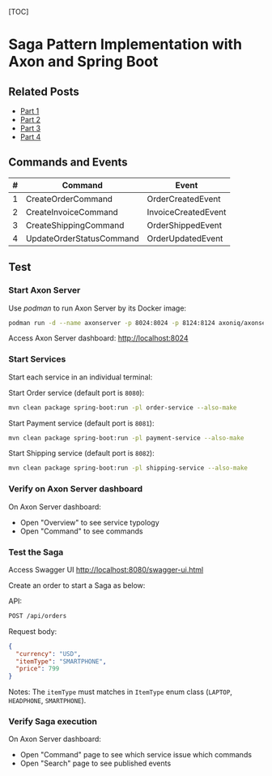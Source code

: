 [TOC]

# Saga Pattern Implementation with Axon and Spring Boot



## Related Posts

- [Part 1](https://progressivecoder.com/saga-pattern-implementation-with-axon-and-spring-boot-part-1/)
- [Part 2](https://progressivecoder.com/saga-pattern-implementation-axon-spring-boot-part-2/)
- [Part 3](https://progressivecoder.com/saga-pattern-implementation-axon-spring-boot-part-3/)
- [Part 4](https://progressivecoder.com/saga-pattern-implementation-with-axon-and-spring-boot-part-4/)



## Commands and Events

| #    | Command                  | Event               |
| ---- | ------------------------ | ------------------- |
| 1    | CreateOrderCommand       | OrderCreatedEvent   |
| 2    | CreateInvoiceCommand     | InvoiceCreatedEvent |
| 3    | CreateShippingCommand    | OrderShippedEvent   |
| 4    | UpdateOrderStatusCommand | OrderUpdatedEvent   |



## Test

### Start Axon Server

Use *podman* to run Axon Server by its Docker image:
```bash
podman run -d --name axonserver -p 8024:8024 -p 8124:8124 axoniq/axonserver
```

Access Axon Server dashboard: <http://localhost:8024>

### Start Services

Start each service in an individual terminal:

Start Order service (default port is `8080`):
```bash
mvn clean package spring-boot:run -pl order-service --also-make
```

Start Payment service (default port is `8081`):
```bash
mvn clean package spring-boot:run -pl payment-service --also-make
```

Start Shipping service (default port is `8082`):
```bash
mvn clean package spring-boot:run -pl shipping-service --also-make
```

### Verify on Axon Server dashboard

On Axon Server dashboard:
- Open "Overview" to see service typology
- Open "Command" to see commands


### Test the Saga

Access Swagger UI <http://localhost:8080/swagger-ui.html>

Create an order to start a Saga as below:

API:

```bash
POST /api/orders
```

Request body:

```json
{
  "currency": "USD",
  "itemType": "SMARTPHONE",
  "price": 799
}
```

Notes: The `itemType` must matches in `ItemType` enum class (`LAPTOP`, `HEADPHONE`, `SMARTPHONE`).

### Verify Saga execution

On Axon Server dashboard:
- Open "Command" page to see which service issue which commands
- Open "Search" page to see published events